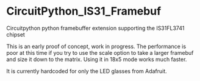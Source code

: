 # CircuitPython_IS31_Framebuf
Circuitpython python framebuffer extension supporting the IS31FL3741 chipset

This is an early proof of concept, work in progress. The performance is poor at this time if you try to use the scale option to take a larger framebuf and size it down to the matrix. Using it in 18x5 mode works much faster.

It is currently hardcoded for only the LED glasses from Adafruit.
